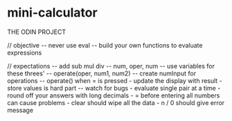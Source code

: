 # mini-calculator
THE ODIN PROJECT

// objective
-- never use eval
-- build your own functions to evaluate expressions


// expectations
-- add sub mul div
-- num, oper, num -- use variables for these threes'
-- operate(oper, num1, num2) 
-- create numInput for operations
-- operate() when = is pressed
    - update the display with result
    - store values is hard part
-- watch for bugs
    - evaluate single pair at a time
    - round off your answers with long decimals
    - = before entering all numbers can cause problems
    - clear should wipe all the data
    - n / 0 should give error message